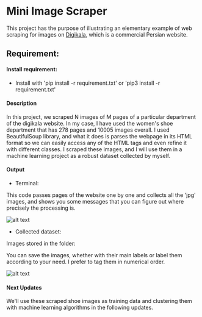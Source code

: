 # Mini Image Scraper
This project has the purpose of illustrating an elementary example of web scraping for images on [Digikala](https://www.digikala.com), which is a commercial Persian website.

## Requirement:
#### Install requirement:
* Install with 'pip install -r requirement.txt' or 'pip3 install -r requirement.txt'

#### Description
In this project, we scraped N images of M pages of a particular department of the digikala website. In my case, I have used the women's shoe department that has 278 pages and 10005 images overall. I used BeautifulSoup library, and what it does is parses the webpage in its HTML format so we can easily access any of the HTML tags and even refine it with different classes.
I scraped these images, and I will use them in a machine learning project as a robust dataset collected by myself.

#### Output

* Terminal:

This code passes pages of the website one by one and collects all the 'jpg' images, and shows you some messages that you can figure out where precisely the processing is.

![alt text](https://github.com/mahsa-pam/Creating-Dataset-Out-of-Web-Scraped-Images/blob/main/screen%20shots/output.PNG)

* Collected dataset:

Images stored in the folder:

You can save the images, whether with their main labels or label them according to your need. I prefer to tag them in numerical order.

![alt text](https://github.com/mahsa-pam/Creating-Dataset-Out-of-Web-Scraped-Images/blob/main/screen%20shots/shoes.PNG)

#### Next Updates
We'll use these scraped shoe images as training data and clustering them with machine learning algorithms in the following updates.